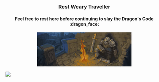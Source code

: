 <h3 align="center">
  Rest Weary Traveller
</h3>

<h4 align="center">
Feel free to rest here before continuing to slay the Dragon's Code :dragon_face:
</h4>

<p align="center">
  <img width="60%" src="/images/warrior rest wide.gif"/>
</p>

![](https://hit.yhype.me/github/profile?user_id=24411989)

<!--
**arrofirezasatria/arrofirezasatria** is a ✨ _special_ ✨ repository because its `README.md` (this file) appears on your GitHub profile.

Here are some ideas to get you started:

- 🔭 I’m currently working on ...
- 🌱 I’m currently learning ...
- 👯 I’m looking to collaborate on ...
- 🤔 I’m looking for help with ...
- 💬 Ask me about ...
- 📫 How to reach me: ...
- 😄 Pronouns: ...
- ⚡ Fun fact: ...
-->

